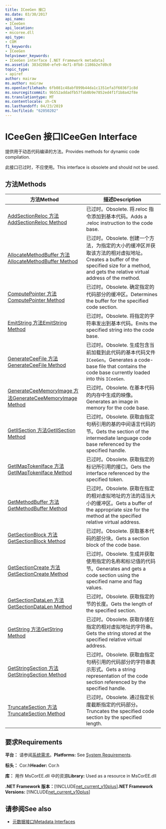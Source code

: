 ```yaml
---
title: ICeeGen 接口
ms.date: 03/30/2017
api_name:
- ICeeGen
api_location:
- mscoree.dll
api_type:
- COM
f1_keywords:
- ICeeGen
helpviewer_keywords:
- ICeeGen interface [.NET Framework metadata]
ms.assetid: 383d20b0-efe9-4e71-8fb8-1186b2e7d0c0
topic_type:
- apiref
author: mairaw
ms.author: mairaw
ms.openlocfilehash: 6fb081c48abf899b44da1c1351efa3f6036f1c8d
ms.sourcegitcommit: 9b552addadfb57fab0b9e7852ed4f1f1b8a42f8e
ms.translationtype: MT
ms.contentlocale: zh-CN
ms.lasthandoff: 04/23/2019
ms.locfileid: "62050202"
---
```

# <a name="iceegen-interface"></a><span data-ttu-id="260b4-102">ICeeGen 接口</span><span class="sxs-lookup"><span data-stu-id="260b4-102">ICeeGen Interface</span></span>
<span data-ttu-id="260b4-103">提供用于动态代码编译的方法。</span><span class="sxs-lookup"><span data-stu-id="260b4-103">Provides methods for dynamic code compilation.</span></span>  
  
 <span data-ttu-id="260b4-104">此接口已过时，不应使用。</span><span class="sxs-lookup"><span data-stu-id="260b4-104">This interface is obsolete and should not be used.</span></span>  
  
## <a name="methods"></a><span data-ttu-id="260b4-105">方法</span><span class="sxs-lookup"><span data-stu-id="260b4-105">Methods</span></span>  
  
|<span data-ttu-id="260b4-106">方法</span><span class="sxs-lookup"><span data-stu-id="260b4-106">Method</span></span>|<span data-ttu-id="260b4-107">描述</span><span class="sxs-lookup"><span data-stu-id="260b4-107">Description</span></span>|  
|------------|-----------------|  
|[<span data-ttu-id="260b4-108">AddSectionReloc 方法</span><span class="sxs-lookup"><span data-stu-id="260b4-108">AddSectionReloc Method</span></span>](../../../../docs/framework/unmanaged-api/metadata/iceegen-addsectionreloc-method.md)|<span data-ttu-id="260b4-109">已过时。</span><span class="sxs-lookup"><span data-stu-id="260b4-109">Obsolete.</span></span> <span data-ttu-id="260b4-110">将.reloc 指令添加到基本代码。</span><span class="sxs-lookup"><span data-stu-id="260b4-110">Adds a .reloc instruction to the code base.</span></span>|  
|[<span data-ttu-id="260b4-111">AllocateMethodBuffer 方法</span><span class="sxs-lookup"><span data-stu-id="260b4-111">AllocateMethodBuffer Method</span></span>](../../../../docs/framework/unmanaged-api/metadata/iceegen-allocatemethodbuffer-method.md)|<span data-ttu-id="260b4-112">已过时。</span><span class="sxs-lookup"><span data-stu-id="260b4-112">Obsolete.</span></span> <span data-ttu-id="260b4-113">创建一个方法，为指定的大小的缓冲区并获取该方法的相对虚拟地址。</span><span class="sxs-lookup"><span data-stu-id="260b4-113">Creates a buffer of the specified size for a method, and gets the relative virtual address of the method.</span></span>|  
|[<span data-ttu-id="260b4-114">ComputePointer 方法</span><span class="sxs-lookup"><span data-stu-id="260b4-114">ComputePointer Method</span></span>](../../../../docs/framework/unmanaged-api/metadata/iceegen-computepointer-method.md)|<span data-ttu-id="260b4-115">已过时。</span><span class="sxs-lookup"><span data-stu-id="260b4-115">Obsolete.</span></span> <span data-ttu-id="260b4-116">确定指定的代码部分的缓冲区。</span><span class="sxs-lookup"><span data-stu-id="260b4-116">Determines the buffer for the specified code section.</span></span>|  
|[<span data-ttu-id="260b4-117">EmitString 方法</span><span class="sxs-lookup"><span data-stu-id="260b4-117">EmitString Method</span></span>](../../../../docs/framework/unmanaged-api/metadata/iceegen-emitstring-method.md)|<span data-ttu-id="260b4-118">已过时。</span><span class="sxs-lookup"><span data-stu-id="260b4-118">Obsolete.</span></span> <span data-ttu-id="260b4-119">将指定的字符串发出到基本代码。</span><span class="sxs-lookup"><span data-stu-id="260b4-119">Emits the specified string into the code base.</span></span>|  
|[<span data-ttu-id="260b4-120">GenerateCeeFile 方法</span><span class="sxs-lookup"><span data-stu-id="260b4-120">GenerateCeeFile Method</span></span>](../../../../docs/framework/unmanaged-api/metadata/iceegen-generateceefile-method.md)|<span data-ttu-id="260b4-121">已过时。</span><span class="sxs-lookup"><span data-stu-id="260b4-121">Obsolete.</span></span> <span data-ttu-id="260b4-122">生成包含当前加载到此代码的基本代码文件`ICeeGen`。</span><span class="sxs-lookup"><span data-stu-id="260b4-122">Generates a code-base file that contains the code base currently loaded into this `ICeeGen`.</span></span>|  
|[<span data-ttu-id="260b4-123">GenerateCeeMemoryImage 方法</span><span class="sxs-lookup"><span data-stu-id="260b4-123">GenerateCeeMemoryImage Method</span></span>](../../../../docs/framework/unmanaged-api/metadata/iceegen-generateceememoryimage-method.md)|<span data-ttu-id="260b4-124">已过时。</span><span class="sxs-lookup"><span data-stu-id="260b4-124">Obsolete.</span></span> <span data-ttu-id="260b4-125">在基本代码的内存中生成的映像。</span><span class="sxs-lookup"><span data-stu-id="260b4-125">Generates an image in memory for the code base.</span></span>|  
|[<span data-ttu-id="260b4-126">GetIlSection 方法</span><span class="sxs-lookup"><span data-stu-id="260b4-126">GetIlSection Method</span></span>](../../../../docs/framework/unmanaged-api/metadata/iceegen-getilsection-method.md)|<span data-ttu-id="260b4-127">已过时。</span><span class="sxs-lookup"><span data-stu-id="260b4-127">Obsolete.</span></span> <span data-ttu-id="260b4-128">获取由指定句柄引用的基的中间语言代码的节。</span><span class="sxs-lookup"><span data-stu-id="260b4-128">Gets the section of the intermediate language code base referenced by the specified handle.</span></span>|  
|[<span data-ttu-id="260b4-129">GetIMapTokenIface 方法</span><span class="sxs-lookup"><span data-stu-id="260b4-129">GetIMapTokenIface Method</span></span>](../../../../docs/framework/unmanaged-api/metadata/iceegen-getimaptokeniface-method.md)|<span data-ttu-id="260b4-130">已过时。</span><span class="sxs-lookup"><span data-stu-id="260b4-130">Obsolete.</span></span> <span data-ttu-id="260b4-131">获取指定的标记所引用的接口。</span><span class="sxs-lookup"><span data-stu-id="260b4-131">Gets the interface referenced by the specified token.</span></span>|  
|[<span data-ttu-id="260b4-132">GetMethodBuffer 方法</span><span class="sxs-lookup"><span data-stu-id="260b4-132">GetMethodBuffer Method</span></span>](../../../../docs/framework/unmanaged-api/metadata/iceegen-getmethodbuffer-method.md)|<span data-ttu-id="260b4-133">已过时。</span><span class="sxs-lookup"><span data-stu-id="260b4-133">Obsolete.</span></span> <span data-ttu-id="260b4-134">获取在指定的相对虚拟地址的方法的适当大小的缓冲区。</span><span class="sxs-lookup"><span data-stu-id="260b4-134">Gets a buffer of the appropriate size for the method at the specified relative virtual address.</span></span>|  
|[<span data-ttu-id="260b4-135">GetSectionBlock 方法</span><span class="sxs-lookup"><span data-stu-id="260b4-135">GetSectionBlock Method</span></span>](../../../../docs/framework/unmanaged-api/metadata/iceegen-getsectionblock-method.md)|<span data-ttu-id="260b4-136">已过时。</span><span class="sxs-lookup"><span data-stu-id="260b4-136">Obsolete.</span></span> <span data-ttu-id="260b4-137">获取基本代码的部分块。</span><span class="sxs-lookup"><span data-stu-id="260b4-137">Gets a section block of the code base.</span></span>|  
|[<span data-ttu-id="260b4-138">GetSectionCreate 方法</span><span class="sxs-lookup"><span data-stu-id="260b4-138">GetSectionCreate Method</span></span>](../../../../docs/framework/unmanaged-api/metadata/iceegen-getsectioncreate-method.md)|<span data-ttu-id="260b4-139">已过时。</span><span class="sxs-lookup"><span data-stu-id="260b4-139">Obsolete.</span></span> <span data-ttu-id="260b4-140">生成并获取使用指定的名称和标记值的代码节。</span><span class="sxs-lookup"><span data-stu-id="260b4-140">Generates and gets a code section using the specified name and flag values.</span></span>|  
|[<span data-ttu-id="260b4-141">GetSectionDataLen 方法</span><span class="sxs-lookup"><span data-stu-id="260b4-141">GetSectionDataLen Method</span></span>](../../../../docs/framework/unmanaged-api/metadata/iceegen-getsectiondatalen-method.md)|<span data-ttu-id="260b4-142">已过时。</span><span class="sxs-lookup"><span data-stu-id="260b4-142">Obsolete.</span></span> <span data-ttu-id="260b4-143">获取指定的节的长度。</span><span class="sxs-lookup"><span data-stu-id="260b4-143">Gets the length of the specified section.</span></span>|  
|[<span data-ttu-id="260b4-144">GetString 方法</span><span class="sxs-lookup"><span data-stu-id="260b4-144">GetString Method</span></span>](../../../../docs/framework/unmanaged-api/metadata/iceegen-getstring-method.md)|<span data-ttu-id="260b4-145">已过时。</span><span class="sxs-lookup"><span data-stu-id="260b4-145">Obsolete.</span></span> <span data-ttu-id="260b4-146">获取存储在指定的相对虚拟地址的字符串。</span><span class="sxs-lookup"><span data-stu-id="260b4-146">Gets the string stored at the specified relative virtual address.</span></span>|  
|[<span data-ttu-id="260b4-147">GetStringSection 方法</span><span class="sxs-lookup"><span data-stu-id="260b4-147">GetStringSection Method</span></span>](../../../../docs/framework/unmanaged-api/metadata/iceegen-getstringsection-method.md)|<span data-ttu-id="260b4-148">已过时。</span><span class="sxs-lookup"><span data-stu-id="260b4-148">Obsolete.</span></span> <span data-ttu-id="260b4-149">获取由指定句柄引用的代码部分的字符串表示形式。</span><span class="sxs-lookup"><span data-stu-id="260b4-149">Gets a string representation of the code section referenced by the specified handle.</span></span>|  
|[<span data-ttu-id="260b4-150">TruncateSection 方法</span><span class="sxs-lookup"><span data-stu-id="260b4-150">TruncateSection Method</span></span>](../../../../docs/framework/unmanaged-api/metadata/iceegen-truncatesection-method.md)|<span data-ttu-id="260b4-151">已过时。</span><span class="sxs-lookup"><span data-stu-id="260b4-151">Obsolete.</span></span> <span data-ttu-id="260b4-152">通过指定长度截断指定的代码部分。</span><span class="sxs-lookup"><span data-stu-id="260b4-152">Truncates the specified code section by the specified length.</span></span>|  
  
## <a name="requirements"></a><span data-ttu-id="260b4-153">要求</span><span class="sxs-lookup"><span data-stu-id="260b4-153">Requirements</span></span>  
 <span data-ttu-id="260b4-154">**平台：** 请参阅[系统需求](../../../../docs/framework/get-started/system-requirements.md)。</span><span class="sxs-lookup"><span data-stu-id="260b4-154">**Platforms:** See [System Requirements](../../../../docs/framework/get-started/system-requirements.md).</span></span>  
  
 <span data-ttu-id="260b4-155">**标头：** Cor.h</span><span class="sxs-lookup"><span data-stu-id="260b4-155">**Header:** Cor.h</span></span>  
  
 <span data-ttu-id="260b4-156">**库：** 用作 MsCorEE.dll 中的资源</span><span class="sxs-lookup"><span data-stu-id="260b4-156">**Library:** Used as a resource in MsCorEE.dll</span></span>  
  
 <span data-ttu-id="260b4-157">**.NET Framework 版本：**[!INCLUDE[net_current_v10plus](../../../../includes/net-current-v10plus-md.md)]</span><span class="sxs-lookup"><span data-stu-id="260b4-157">**.NET Framework Versions:** [!INCLUDE[net_current_v10plus](../../../../includes/net-current-v10plus-md.md)]</span></span>  
  
## <a name="see-also"></a><span data-ttu-id="260b4-158">请参阅</span><span class="sxs-lookup"><span data-stu-id="260b4-158">See also</span></span>

- [<span data-ttu-id="260b4-159">元数据接口</span><span class="sxs-lookup"><span data-stu-id="260b4-159">Metadata Interfaces</span></span>](../../../../docs/framework/unmanaged-api/metadata/metadata-interfaces.md)
